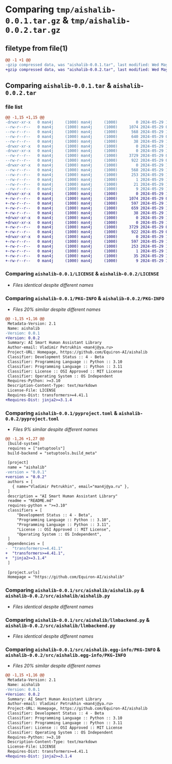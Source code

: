 # Comparing `tmp/aishalib-0.0.1.tar.gz` & `tmp/aishalib-0.0.2.tar.gz`

## filetype from file(1)

```diff
@@ -1 +1 @@
-gzip compressed data, was "aishalib-0.0.1.tar", last modified: Wed May 29 10:04:03 2024, max compression
+gzip compressed data, was "aishalib-0.0.2.tar", last modified: Wed May 29 10:26:15 2024, max compression
```

## Comparing `aishalib-0.0.1.tar` & `aishalib-0.0.2.tar`

### file list

```diff
@@ -1,15 +1,15 @@
-drwxr-xr-x   0 man4j     (1000) man4j     (1000)        0 2024-05-29 10:04:03.274960 aishalib-0.0.1/
--rw-r--r--   0 man4j     (1000) man4j     (1000)     1074 2024-05-29 08:46:39.000000 aishalib-0.0.1/LICENSE
--rw-r--r--   0 man4j     (1000) man4j     (1000)      568 2024-05-29 10:04:03.274960 aishalib-0.0.1/PKG-INFO
--rw-r--r--   0 man4j     (1000) man4j     (1000)      640 2024-05-29 09:03:33.000000 aishalib-0.0.1/pyproject.toml
--rw-r--r--   0 man4j     (1000) man4j     (1000)       38 2024-05-29 10:04:03.274960 aishalib-0.0.1/setup.cfg
-drwxr-xr-x   0 man4j     (1000) man4j     (1000)        0 2024-05-29 10:04:03.270960 aishalib-0.0.1/src/
-drwxr-xr-x   0 man4j     (1000) man4j     (1000)        0 2024-05-29 10:04:03.270960 aishalib-0.0.1/src/aishalib/
--rw-r--r--   0 man4j     (1000) man4j     (1000)     3729 2024-05-29 09:13:50.000000 aishalib-0.0.1/src/aishalib/aishalib.py
--rw-r--r--   0 man4j     (1000) man4j     (1000)      922 2024-05-29 09:10:58.000000 aishalib-0.0.1/src/aishalib/llmbackend.py
-drwxr-xr-x   0 man4j     (1000) man4j     (1000)        0 2024-05-29 10:04:03.274960 aishalib-0.0.1/src/aishalib.egg-info/
--rw-r--r--   0 man4j     (1000) man4j     (1000)      568 2024-05-29 10:04:03.000000 aishalib-0.0.1/src/aishalib.egg-info/PKG-INFO
--rw-r--r--   0 man4j     (1000) man4j     (1000)      253 2024-05-29 10:04:03.000000 aishalib-0.0.1/src/aishalib.egg-info/SOURCES.txt
--rw-r--r--   0 man4j     (1000) man4j     (1000)        1 2024-05-29 10:04:03.000000 aishalib-0.0.1/src/aishalib.egg-info/dependency_links.txt
--rw-r--r--   0 man4j     (1000) man4j     (1000)       21 2024-05-29 10:04:03.000000 aishalib-0.0.1/src/aishalib.egg-info/requires.txt
--rw-r--r--   0 man4j     (1000) man4j     (1000)        9 2024-05-29 10:04:03.000000 aishalib-0.0.1/src/aishalib.egg-info/top_level.txt
+drwxr-xr-x   0 man4j     (1000) man4j     (1000)        0 2024-05-29 10:26:15.692142 aishalib-0.0.2/
+-rw-r--r--   0 man4j     (1000) man4j     (1000)     1074 2024-05-29 08:46:39.000000 aishalib-0.0.2/LICENSE
+-rw-r--r--   0 man4j     (1000) man4j     (1000)      597 2024-05-29 10:26:15.692142 aishalib-0.0.2/PKG-INFO
+-rw-r--r--   0 man4j     (1000) man4j     (1000)      659 2024-05-29 10:25:58.000000 aishalib-0.0.2/pyproject.toml
+-rw-r--r--   0 man4j     (1000) man4j     (1000)       38 2024-05-29 10:26:15.692142 aishalib-0.0.2/setup.cfg
+drwxr-xr-x   0 man4j     (1000) man4j     (1000)        0 2024-05-29 10:26:15.688142 aishalib-0.0.2/src/
+drwxr-xr-x   0 man4j     (1000) man4j     (1000)        0 2024-05-29 10:26:15.692142 aishalib-0.0.2/src/aishalib/
+-rw-r--r--   0 man4j     (1000) man4j     (1000)     3729 2024-05-29 09:13:50.000000 aishalib-0.0.2/src/aishalib/aishalib.py
+-rw-r--r--   0 man4j     (1000) man4j     (1000)      922 2024-05-29 09:10:58.000000 aishalib-0.0.2/src/aishalib/llmbackend.py
+drwxr-xr-x   0 man4j     (1000) man4j     (1000)        0 2024-05-29 10:26:15.692142 aishalib-0.0.2/src/aishalib.egg-info/
+-rw-r--r--   0 man4j     (1000) man4j     (1000)      597 2024-05-29 10:26:15.000000 aishalib-0.0.2/src/aishalib.egg-info/PKG-INFO
+-rw-r--r--   0 man4j     (1000) man4j     (1000)      253 2024-05-29 10:26:15.000000 aishalib-0.0.2/src/aishalib.egg-info/SOURCES.txt
+-rw-r--r--   0 man4j     (1000) man4j     (1000)        1 2024-05-29 10:26:15.000000 aishalib-0.0.2/src/aishalib.egg-info/dependency_links.txt
+-rw-r--r--   0 man4j     (1000) man4j     (1000)       35 2024-05-29 10:26:15.000000 aishalib-0.0.2/src/aishalib.egg-info/requires.txt
+-rw-r--r--   0 man4j     (1000) man4j     (1000)        9 2024-05-29 10:26:15.000000 aishalib-0.0.2/src/aishalib.egg-info/top_level.txt
```

### Comparing `aishalib-0.0.1/LICENSE` & `aishalib-0.0.2/LICENSE`

 * *Files identical despite different names*

### Comparing `aishalib-0.0.1/PKG-INFO` & `aishalib-0.0.2/PKG-INFO`

 * *Files 20% similar despite different names*

```diff
@@ -1,15 +1,16 @@
 Metadata-Version: 2.1
 Name: aishalib
-Version: 0.0.1
+Version: 0.0.2
 Summary: AI Smart Human Assistant Library
 Author-email: Vladimir Petrukhin <man4j@ya.ru>
 Project-URL: Homepage, https://github.com/Equiron-AI/aishalib
 Classifier: Development Status :: 4 - Beta
 Classifier: Programming Language :: Python :: 3.10
 Classifier: Programming Language :: Python :: 3.11
 Classifier: License :: OSI Approved :: MIT License
 Classifier: Operating System :: OS Independent
 Requires-Python: >=3.10
 Description-Content-Type: text/markdown
 License-File: LICENSE
 Requires-Dist: transformers>=4.41.1
+Requires-Dist: jinja2>=3.1.4
```

### Comparing `aishalib-0.0.1/pyproject.toml` & `aishalib-0.0.2/pyproject.toml`

 * *Files 9% similar despite different names*

```diff
@@ -1,26 +1,27 @@
 [build-system]
 requires = ["setuptools"]
 build-backend = "setuptools.build_meta"
 
 [project]
 name = "aishalib"
-version = "0.0.1"
+version = "0.0.2"
 authors = [
   { name="Vladimir Petrukhin", email="man4j@ya.ru" },
 ]
 description = "AI Smart Human Assistant Library"
 readme = "README.md"
 requires-python = ">=3.10"
 classifiers = [
     "Development Status :: 4 - Beta",
     "Programming Language :: Python :: 3.10",
     "Programming Language :: Python :: 3.11",
     "License :: OSI Approved :: MIT License",
     "Operating System :: OS Independent",
 ]
 dependencies = [
-  "transformers>=4.41.1"
+  "transformers>=4.41.1",
+  "jinja2>=3.1.4"
 ]
 
 [project.urls]
 Homepage = "https://github.com/Equiron-AI/aishalib"
```

### Comparing `aishalib-0.0.1/src/aishalib/aishalib.py` & `aishalib-0.0.2/src/aishalib/aishalib.py`

 * *Files identical despite different names*

### Comparing `aishalib-0.0.1/src/aishalib/llmbackend.py` & `aishalib-0.0.2/src/aishalib/llmbackend.py`

 * *Files identical despite different names*

### Comparing `aishalib-0.0.1/src/aishalib.egg-info/PKG-INFO` & `aishalib-0.0.2/src/aishalib.egg-info/PKG-INFO`

 * *Files 20% similar despite different names*

```diff
@@ -1,15 +1,16 @@
 Metadata-Version: 2.1
 Name: aishalib
-Version: 0.0.1
+Version: 0.0.2
 Summary: AI Smart Human Assistant Library
 Author-email: Vladimir Petrukhin <man4j@ya.ru>
 Project-URL: Homepage, https://github.com/Equiron-AI/aishalib
 Classifier: Development Status :: 4 - Beta
 Classifier: Programming Language :: Python :: 3.10
 Classifier: Programming Language :: Python :: 3.11
 Classifier: License :: OSI Approved :: MIT License
 Classifier: Operating System :: OS Independent
 Requires-Python: >=3.10
 Description-Content-Type: text/markdown
 License-File: LICENSE
 Requires-Dist: transformers>=4.41.1
+Requires-Dist: jinja2>=3.1.4
```

